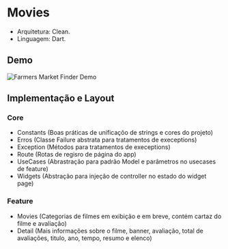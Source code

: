 # Movies

- Arquitetura: Clean.
- Linguagem: Dart.

## Demo

![Farmers Market Finder Demo](demo/movie-clean.gif)


## Implementação e Layout

### Core
 - Constants (Boas práticas de unificaçõo de strings e cores do projeto)
 - Erros (Classe Failure abstrata para tratamentos de execeptions)
 - Exception (Métodos para tratamentos de execeptions)
 - Route (Rotas de regisro de página do app)
 - UseCases (Abrastração para padrão Model e parâmetros no usecases de feature)
 - Widgets (Abstração para injeção de controller no estado do widget page)
 
### Feature
 - Movies (Categorias de filmes em exibição e em breve, contém cartaz do filme e avaliação)
 - Detail (Mais informações sobre o filme, banner, avaliação, total de avaliações, titulo, ano, tempo, resumo e elenco)
